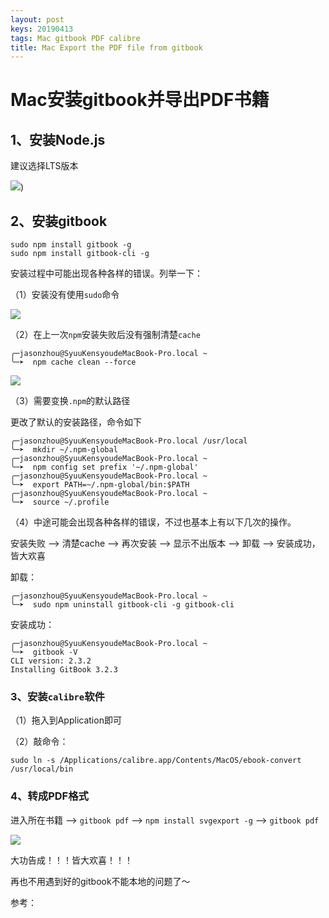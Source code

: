 ```yaml
---
layout: post
keys: 20190413
tags: Mac gitbook PDF calibre
title: Mac Export the PDF file from gitbook
---
```


# Mac安装gitbook并导出PDF书籍

## 1、安装Node.js

建议选择LTS版本

![](https://github.com/Syuukensyou/syuukensyou.github.io/blob/master/_posts_pic/1.png?raw=true))

## 2、安装gitbook

```
sudo npm install gitbook -g
sudo npm install gitbook-cli -g
```

安装过程中可能出现各种各样的错误。列举一下：

（1）安装没有使用`sudo`命令

![](https://github.com/Syuukensyou/syuukensyou.github.io/blob/master/_posts_pic/2.png?raw=true)

（2）在上一次`npm`安装失败后没有强制清楚`cache`

```shell
╭─jasonzhou@SyuuKensyoudeMacBook-Pro.local ~
╰─➤  npm cache clean --force
```

![](https://github.com/Syuukensyou/syuukensyou.github.io/blob/master/_posts_pic/3.png?raw=true)

（3）需要变换`.npm`的默认路径

更改了默认的安装路径，命令如下

```shell
╭─jasonzhou@SyuuKensyoudeMacBook-Pro.local /usr/local
╰─➤  mkdir ~/.npm-global
╭─jasonzhou@SyuuKensyoudeMacBook-Pro.local ~
╰─➤  npm config set prefix '~/.npm-global'
╭─jasonzhou@SyuuKensyoudeMacBook-Pro.local ~
╰─➤  export PATH=~/.npm-global/bin:$PATH
╭─jasonzhou@SyuuKensyoudeMacBook-Pro.local ~
╰─➤  source ~/.profile
```

（4）中途可能会出现各种各样的错误，不过也基本上有以下几次的操作。

安装失败 —> 清楚cache —> 再次安装 —> 显示不出版本 —> 卸载 —> 安装成功，皆大欢喜

卸载：

```shell
╭─jasonzhou@SyuuKensyoudeMacBook-Pro.local ~
╰─➤  sudo npm uninstall gitbook-cli -g gitbook-cli
```

安装成功：

```shell
╭─jasonzhou@SyuuKensyoudeMacBook-Pro.local ~
╰─➤  gitbook -V
CLI version: 2.3.2
Installing GitBook 3.2.3
```



### 3、安装`calibre`软件

（1）拖入到Application即可

（2）敲命令：

```shell
sudo ln -s /Applications/calibre.app/Contents/MacOS/ebook-convert /usr/local/bin
```

### 4、转成PDF格式

进入所在书籍 —> `gitbook pdf` —> `npm install svgexport -g` —> `gitbook pdf`

![](https://github.com/Syuukensyou/syuukensyou.github.io/blob/master/_posts_pic/4.png?raw=true)

大功告成！！！皆大欢喜！！！

再也不用遇到好的gitbook不能本地的问题了～



参考：

[gitbook导出pdf方法详解]: https://www.jianshu.com/p/d8286217b401

